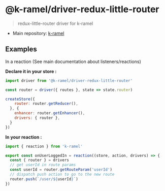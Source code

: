 # @k-ramel/driver-redux-little-router
> redux-little-router driver for k-ramel

 - Main repository: [k-ramel](https://github.com/alakarteio/k-ramel)

## Examples
In a reaction (See main documentation about listeners/reactions)

**Declare it in your store :**
```js
import driver from '@k-ramel/driver-redux-little-router'

const router = driver({ routes }, state => state.router)

createStore({
    router: router.getReducer(),
  }, {
    enhancer: router.getEnhancer(),
    drivers: { router },
  }
})
```

**In your reaction :**
```js
import { reaction } from 'k-ramel'

export const onUserLoggedIn = reaction((store, action, drivers) => {
  const { router } = drivers
  // get userId in route params
  const userId = router.getRouteParam('userId')
  // dispatch push action to go to the new route
  router.push(`/user/${userId}`)
})
```